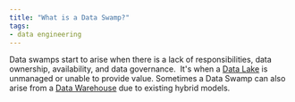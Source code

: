```yaml
---
title: "What is a Data Swamp?"
tags:
- data engineering
---
```

Data swamps start to arise when there is a lack of responsibilities, data ownership, availability, and data governance.  It's when a [Data Lake](term/data%20lake.md) is unmanaged or unable to provide value. Sometimes a Data Swamp can also arise from a [Data Warehouse](term/data%20warehouse.md) due to existing hybrid models.